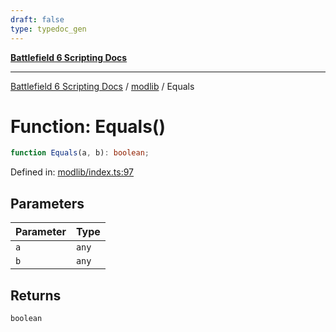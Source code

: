 ```yaml
---
draft: false
type: typedoc_gen
---
```


[**Battlefield 6 Scripting Docs**](../../_index.md)

***

[Battlefield 6 Scripting Docs](../../_index.md) / [modlib](../_index.md) / Equals

# Function: Equals()

```ts
function Equals(a, b): boolean;
```

Defined in: [modlib/index.ts:97](https://github.com/battlefield-portal-community/portal-docs/blob/6d87e21c5922a3efb03c634dbe98e5fe6e797672/generators/santiago/modlib/index.ts#L97)

## Parameters

| Parameter | Type |
| ------ | ------ |
| `a` | `any` |
| `b` | `any` |

## Returns

`boolean`
